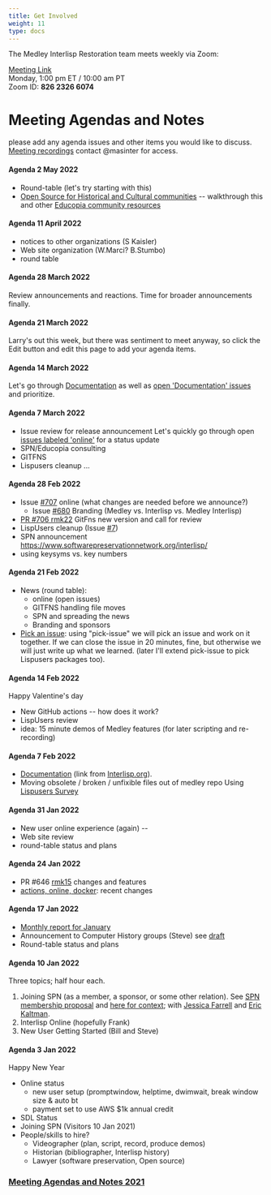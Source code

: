 ```yaml
---
title: Get Involved
weight: 11
type: docs
---
```


The Medley Interlisp Restoration team meets weekly via Zoom: 

[Meeting Link](https://us06web.zoom.us/j/82623266074?pwd=M0FhV0p2QnIzcG4ycG14TWx6R0YxQT09)  
Monday, 1:00 pm ET / 10:00 am PT  
Zoom ID: **826 2326 6074**

# Meeting Agendas and Notes

please add any agenda issues and other items you would like to discuss. [Meeting recordings](https://drive.google.com/drive/folders/1tn7gSwCukJbdUYQfpL7NSQrdM67dwJt8?usp=sharing) contact @masinter for access.

#### Agenda 2 May 2022

* Round-table (let's try starting with this)
* [Open Source for Historical and Cultural communities](https://www.lyrasis.org/programs/Documents/ITAV\_Interactive\_Guidebook.pdf) -- walkthrough this and other [Educopia community resources](../../Educopia-Community-Resources/)

#### Agenda 11 April 2022

* notices to other organizations (S Kaisler)
* Web site organization (W.Marci? B.Stumbo)
* round table

#### Agenda 28 March 2022

Review announcements and reactions. Time for broader announcements finally.

#### Agenda 21 March 2022

Larry's out this week, but there was sentiment to meet anyway, so click the Edit button and edit this page to add your agenda items.

#### Agenda 14 March 2022

Let's go through [Documentation](../../Documentation/) as well as [open 'Documentation' issues](../../Interlisp/medley/issues) and prioritize.

#### Agenda 7 March 2022

* Issue review for release announcement Let's quickly go through open [issues labeled 'online'](../../Interlisp/medley/issues) for a status update
* SPN/Educopia consulting
* GITFNS
* Lispusers cleanup ...

#### Agenda 28 Feb 2022

* Issue [#707](../../Interlisp/medley/issues/707/) online (what changes are needed before we announce?)
  * Issue [#680](../../Interlisp/medley/issues/680/) Branding (Medley vs. Interlisp vs. Medley Interlisp)
* [PR #706 rmk22](../../Interlisp/medley/pull/706/) GitFns new version and call for review
* LispUsers cleanup (Issue [#7](../../Interlisp/medley/issues/7/))
* SPN announcement https://www.softwarepreservationnetwork.org/interlisp/
* using keysyms vs. key numbers

#### Agenda 21 Feb 2022

* News (round table):
  * online (open issues)
  * GITFNS handling file moves
  * SPN and spreading the news
  * Branding and sponsors
* [Pick an issue](../../Interlisp/medley/issues/4/): using "pick-issue" we will pick an issue and work on it together. If we can close the issue in 20 minutes, fine, but otherwise we will just write up what we learned. (later I'll extend pick-issue to pick Lispusers packages too).

#### Agenda 14 Feb 2022

Happy Valentine's day

* New GitHub actions -- how does it work?
* LispUsers review
* idea: 15 minute demos of Medley features (for later scripting and re-recording)

#### Agenda 7 Feb 2022

* [Documentation](../../Documentation/) (link from [Interlisp.org](https://interlisp.org)).
* Moving obsolete / broken / unfixible files out of medley repo Using [Lispusers Survey](https://docs.google.com/spreadsheets/d/1pn4UcS-9CgMLi\_qeGZlOGGEusAKsNDKxz1XhLwQCgKw/edit#gid=0)

#### Agenda 31 Jan 2022

* New user online experience (again) --
* Web site review
* round-table status and plans

#### Agenda 24 Jan 2022

* PR #646 [rmk15](../../Interlisp/medley/pull/646/) changes and features
* [actions, online, docker](../../Interlisp/medley/issues/628/): recent changes

#### Agenda 17 Jan 2022

* [Monthly report for January](../../Project-News/)
* Announcement to Computer History groups (Steve) see [draft](https://docs.google.com/document/d/1v9EvgNKsPTGEQf\_GwQIWReuiizgCmf4Z/edit)
* Round-table status and plans

#### Agenda 10 Jan 2022

Three topics; half hour each.

1. Joining SPN (as a member, a sponsor, or some other relation). See [SPN membership proposal](https://www.softwarepreservationnetwork.org/wp-content/uploads/2020/06/V5-May-28-SPN-Membership-Proposal-2021.pdf) and [here for context](../../Possible-organizational-partners/); with [Jessica Farrell](mailto:jess.farrell@educopia.org) and [Eric Kaltman](mailto:eric.kaltman@csuci.edu).
2. Interlisp Online (hopefully Frank)
3. New User Getting Started (Bill and Steve)

#### Agenda 3 Jan 2022

Happy New Year

* Online status
  * new user setup (promptwindow, helptime, dwimwait, break window size & auto bt
  * payment set to use AWS $1k annual credit
* SDL Status
* Joining SPN (Visitors 10 Jan 2021)
* People/skills to hire?
  * Videographer (plan, script, record, produce demos)
  * Historian (bibliographer, Interlisp history)
  * Lawyer (software preservation, Open source)

### [Meeting Agendas and Notes 2021](../../Meeting-Agendas-and-Notes-2021/)
